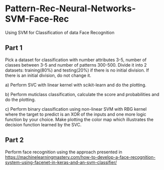 # Pattern-Rec-Neural-Networks-SVM-Face-Rec
Using SVM for Classification of data Face Recognition

Part 1
------
Pick a dataset for classification with number attributes 3-5, number of classes between 3-5
and number of patterns 300-500. Divide it into 2 datasets: training(80%) and testing(20%) if
there is no initial division. If there is an initial division, do not change it.

a) Perform SVC with linear kernel with scikit-learn and do the plotting.

b) Perform muticlass classification, calculate the score and probabilities and do the plotting.

c) Perform binary classification using non-linear SVM with RBG kernel where the target to predict
is an XOR of the inputs and one more logic function by your choice. Make plotting the color map
which illustrates the decision function learned by the SVC.

Part 2
------
Perform face recognition using the approach presented in https://machinelearningmastery.com/how-to-develop-a-face-recognition-system-using-facenet-in-keras-and-an-svm-classifier/
